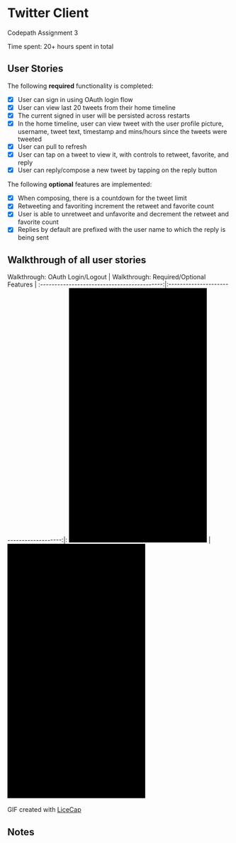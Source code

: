 # Twitter Client
Codepath Assignment 3

Time spent: 20+ hours spent in total

## User Stories

The following **required** functionality is completed:

- [x] User can sign in using OAuth login flow
- [x] User can view last 20 tweets from their home timeline
- [x] The current signed in user will be persisted across restarts
- [x] In the home timeline, user can view tweet with the user profile picture, username, tweet text, timestamp and mins/hours since the tweets were tweeted
- [x] User can pull to refresh
- [x] User can tap on a tweet to view it, with controls to retweet, favorite, and reply
- [x] User can reply/compose a new tweet by tapping on the reply button

The following **optional** features are implemented:

- [x] When composing, there is a countdown for the tweet limit
- [x] Retweeting and favoriting increment the retweet and favorite count
- [x] User is able to unretweet and unfavorite and decrement the retweet and favorite count
- [x] Replies by default are prefixed with the user name to which the reply is being sent

## Walkthrough of all user stories

Walkthrough: OAuth Login/Logout              |  Walkthrough: Required/Optional Features |
:-------------------------------------------:|:----------------------------------------:|:
![Video Walkthrough](twitter_animations1.gif) | ![Video Walkthrough](twitter_animations2.gif)

GIF created with [LiceCap](http://www.cockos.com/licecap/)

## Notes


